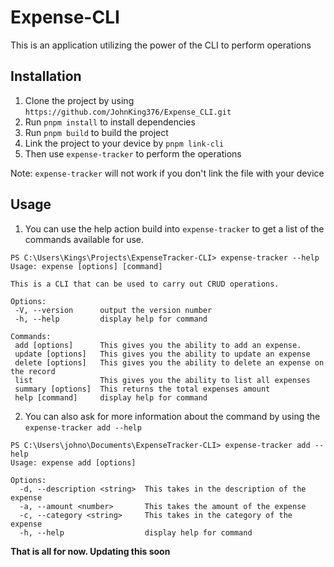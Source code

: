 # Expense-CLI
This is an application utilizing the power of the CLI to perform operations

## Installation
1. Clone the project by using `https://github.com/JohnKing376/Expense_CLI.git`
2. Run `pnpm install` to install dependencies
3. Run `pnpm build` to build the project
4. Link the project to your device by `pnpm link-cli`
5. Then use `expense-tracker` to perform the operations

Note: `expense-tracker` will not work if you don't link the file with your device

## Usage
1. You can use the help action build into `expense-tracker` to get a list of the commands available for use.
   
 ```shell
PS C:\Users\Kings\Projects\ExpenseTracker-CLI> expense-tracker --help
Usage: expense [options] [command]

This is a CLI that can be used to carry out CRUD operations.

Options:
  -V, --version      output the version number
  -h, --help         display help for command

Commands:
  add [options]      This gives you the ability to add an expense.
  update [options]   This gives you the ability to update an expense
  delete [options]   This gives you the ability to delete an expense on the record
  list               This gives you the ability to list all expenses
  summary [options]  This returns the total expenses amount
  help [command]     display help for command
```

2. You can also ask for more information about the command by using the `expense-tracker add --help` 
```shell
PS C:\Users\johno\Documents\ExpenseTracker-CLI> expense-tracker add --help
Usage: expense add [options]

Options:
  -d, --description <string>  This takes in the description of the expense
  -a, --amount <number>       This takes the amount of the expense
  -c, --category <string>     This takes in the category of the expense
  -h, --help                  display help for command
```

**That is all for now. Updating this soon**